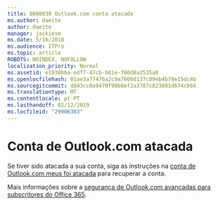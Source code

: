 ```yaml
---
title: 8000039 Outlook.com conta atacado
ms.author: daeite
author: daeite
manager: jackiesm
ms.date: 5/16/2018
ms.audience: ITPro
ms.topic: article
ROBOTS: NOINDEX, NOFOLLOW
localization_priority: Normal
ms.assetid: e1930bba-edf7-47cb-b81e-f60d8a2535a8
ms.openlocfilehash: 01ae3a77476a2c9a7600d137c89eb4b79e15dc4b
ms.sourcegitcommit: dd43cc0a9470f98b8ef2a3787c823801d674c666
ms.translationtype: MT
ms.contentlocale: pt-PT
ms.lasthandoff: 02/12/2019
ms.locfileid: "29906383"
---
```

# <a name="outlookcom-account-hacked"></a>Conta de Outlook.com atacada

Se tiver sido atacada a sua conta, siga as instruções na [conta de Outlook.com meus foi atacada](https://go.microsoft.com/fwlink/p/?linkid=874366) para recuperar a conta. 
  
Mais informações sobre a [segurança de Outlook.com avançadas para subscritores do Office 365](https://go.microsoft.com/fwlink/p/?linkid=874368).
  


